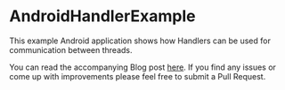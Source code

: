 # AndroidHandlerExample

This example Android application shows how Handlers can be used for communication between threads.

You can read the accompanying Blog post [here](http://maurodec.com/blog/android-handlers/). If you
find any issues or come up with improvements please feel free to submit a Pull Request.

